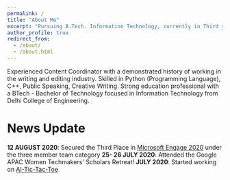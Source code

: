 ```yaml
---
permalink: /
title: "About Me"
excerpt: "Pursuing B.Tech. Information Technology, currently in Third year"
author_profile: true
redirect_from: 
  - /about/
  - /about.html
---
```


Experienced Content Coordinator with a demonstrated history of working in the writing and editing industry. Skilled in Python (Programming Language), C++, Public Speaking,   Creative Writing. Strong education professional with a BTech - Bachelor of Technology focused in Information Technology from Delhi College of Engineering.  

News Update
======
**12 AUGUST 2020**: Secured the Third Place in [Microsoft Engage 2020](http://microsoft.acehacker.com/mars/) under the three member team category
**25- 26 JULY 2020**: Attended the Google APAC Women Techmakers' Scholars Retreat!
**JULY 2020**: Started working on [AI-Tic-Tac-Toe](https://codess-tic-tac-toe.herokuapp.com/)  

